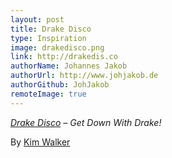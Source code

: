 ```yaml
---
layout: post
title: Drake Disco
type: Inspiration
image: drakedisco.png
link: http://drakedis.co
authorName: Johannes Jakob
authorUrl: http://www.johjakob.de
authorGithub: JohJakob
remoteImage: true
---
```


_[Drake Disco](http://drakedis.co) – Get Down With Drake!_

By [Kim Walker](http://walker.kim)
